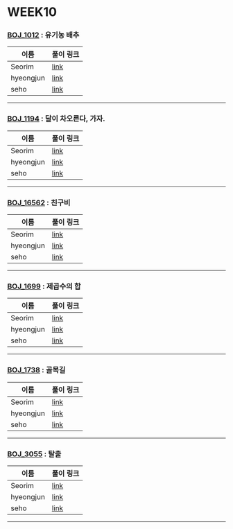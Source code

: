 # WEEK10

### [BOJ_1012](https://boj.kr/1012) : 유기농 배추

|이름|풀이 링크|
|--|--|
|Seorim| [link](BOJ1012/Seorim.java)
|hyeongjun| [link](BOJ1012/hyeongjun.cpp)
|seho| [link](BOJ1012/seho.java)
---


### [BOJ_1194](https://boj.kr/1194) : 달이 차오른다, 가자.

|이름|풀이 링크|
|--|--|
|Seorim| [link](BOJ1194/Seorim.java)
|hyeongjun| [link](BOJ1194/hyeongjun.cpp)
|seho| [link](BOJ1194/seho.py)
---


### [BOJ_16562](https://boj.kr/16562) : 친구비

|이름|풀이 링크|
|--|--|
|Seorim| [link](BOJ16562/Seorim.java)
|hyeongjun| [link](BOJ16562/hyeongjun.cpp)
|seho| [link](BOJ16562/seho.java)
---


### [BOJ_1699](https://boj.kr/1699) : 제곱수의 합

|이름|풀이 링크|
|--|--|
|Seorim| [link](BOJ1699/Seorim.java)
|hyeongjun| [link](BOJ1699/hyeongjun.cpp)
|seho| [link](BOJ1699/seho.java)
---


### [BOJ_1738](https://boj.kr/1738) : 골목길

|이름|풀이 링크|
|--|--|
|Seorim| [link](BOJ1738/Seorim.java)
|hyeongjun| [link](BOJ1738/hyeongjun.cpp)
|seho| [link](BOJ1738/seho.py)
---


### [BOJ_3055](https://boj.kr/3055) : 탈출

|이름|풀이 링크|
|--|--|
|Seorim| [link](BOJ3055/Seorim.java)
|hyeongjun| [link](BOJ3055/hyeongjun.cpp)
|seho| [link](BOJ3055/seho.java)
---
